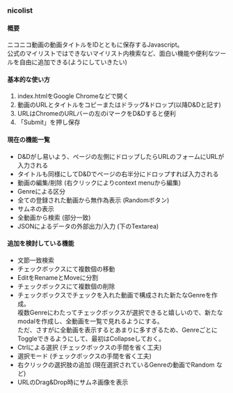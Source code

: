 ### nicolist

#### 概要

ニコニコ動画の動画タイトルをIDとともに保存するJavascript。  
公式のマイリストではできないマイリスト内検索など、面白い機能や便利なツールを自由に追加できる(ようにしていきたい)  

#### 基本的な使い方

1. index.htmlをGoogle Chromeなどで開く
2. 動画のURLとタイトルをコピーまたはドラッグ&ドロップ(以降D&Dと記す)
3. URLはChromeのURLバーの左のiマークをD&Dすると便利
4. 「Submit」を押し保存

#### 現在の機能一覧
* D&Dがし易いよう、ページの左側にドロップしたらURLのフォームにURLが入力される
* タイトルも同様にしてD&Dでページの右半分にドロップすれば入力される
* 動画の編集/削除 (右クリックによりcontext menuから編集)
* Genreによる区分
* 全ての登録された動画から無作為表示 (Randomボタン)
* サムネの表示
* 全動画から検索 (部分一致)
* JSONによるデータの外部出力/入力 (下のTextarea)

#### 追加を検討している機能
* 文節一致検索 
* チェックボックスにて複数個の移動
* EditをRenameとMoveに分割
* チェックボックスにて複数個の削除
* チェックボックスでチェックを入れた動画で構成された新たなGenreを作成。  
複数Genreにわたってチェックボックスが選択できると嬉しいので、新たなmodalを作成し、全動画を一覧で見れるようにする。  
ただ、さすがに全動画を表示するとあまりに多すぎるため、GenreごとにToggleできるようにして、最初はCollapseしておく。
* Ctrlによる選択 (チェックボックスの手間を省く工夫)
* 選択モード (チェックボックスの手間を省く工夫)
* 右クリックの選択肢の追加 (現在選択されているGenreの動画でRandom など)
* URLのDrag&Drop時にサムネ画像を表示